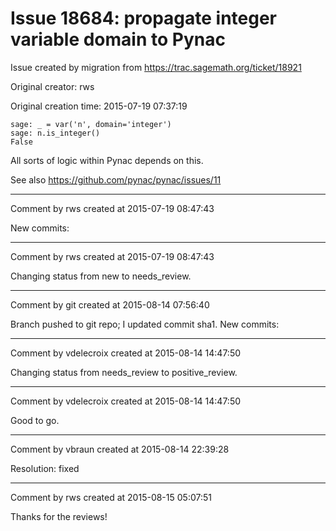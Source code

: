 # Issue 18684: propagate integer variable domain to Pynac

Issue created by migration from https://trac.sagemath.org/ticket/18921

Original creator: rws

Original creation time: 2015-07-19 07:37:19


```
sage: _ = var('n', domain='integer')
sage: n.is_integer()
False
```

All sorts of logic within Pynac depends on this.

See also https://github.com/pynac/pynac/issues/11


---

Comment by rws created at 2015-07-19 08:47:43

New commits:


---

Comment by rws created at 2015-07-19 08:47:43

Changing status from new to needs_review.


---

Comment by git created at 2015-08-14 07:56:40

Branch pushed to git repo; I updated commit sha1. New commits:


---

Comment by vdelecroix created at 2015-08-14 14:47:50

Changing status from needs_review to positive_review.


---

Comment by vdelecroix created at 2015-08-14 14:47:50

Good to go.


---

Comment by vbraun created at 2015-08-14 22:39:28

Resolution: fixed


---

Comment by rws created at 2015-08-15 05:07:51

Thanks for the reviews!
